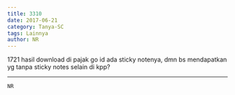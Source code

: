 ```yaml
---
title: 3310
date: 2017-06-21
category: Tanya-SC
tags: Lainnya
author: NR
---
```


1721 hasil download di pajak go id ada sticky notenya, dmn bs mendapatkan yg tanpa sticky notes selain di kpp?

---



`NR`
